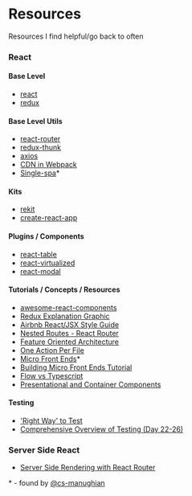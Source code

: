 # Resources
Resources I find helpful/go back to often

### React

#### Base Level
- [react](https://reactjs.org/docs/hello-world.html)
- [redux](https://redux.js.org/)

#### Base Level Utils
- [react-router](https://reacttraining.com/react-router/web/guides/philosophy)
- [redux-thunk](https://github.com/gaearon/redux-thunk)
- [axios](https://github.com/axios/axios)
- [CDN in Webpack](https://www.npmjs.com/package/webpack-require-http)
- [Single-spa](https://single-spa.surge.sh/)*

#### Kits
- [rekit](http://rekit.js.org/docs/styling.html)
- [create-react-app](https://github.com/facebook/create-react-app)

#### Plugins / Components
- [react-table](https://react-table.js.org/#/story/readme)
- [react-virtualized](https://bvaughn.github.io/react-virtualized/#/components/List)
- [react-modal](http://reactcommunity.org/react-modal/)

#### Tutorials / Concepts / Resources
- [awesome-react-components](https://github.com/brillout/awesome-react-components)
- [Redux Explanation Graphic](http://i.imgur.com/DUiL9yn.png)
- [Airbnb React/JSX Style Guide](https://github.com/airbnb/javascript/tree/master/react)
- [Nested Routes - React Router](https://tylermcginnis.com/react-router-nested-routes/)
- [Feature Oriented Architecture](https://medium.com/@nate_wang/feature-oriented-architecture-for-web-applications-2b48e358afb0)
- [One Action Per File](https://medium.com/@nate_wang/a-new-approach-for-managing-redux-actions-91c26ce8b5da)
- [Micro Front Ends](https://micro-frontends.org/)*
- [Building Micro Front Ends Tutorial](https://medium.com/@_rchaves_/building-microfrontends-part-i-creating-small-apps-710d709b48b7)
- [Flow vs Typescript](https://medium.com/the-web-tub/comparing-flow-with-typescript-6a8ff7fd4cbb)
- [Presentational and Container Components](https://medium.com/@dan_abramov/smart-and-dumb-components-7ca2f9a7c7d0)

#### Testing
- ['Right Way' to Test](https://medium.freecodecamp.org/the-right-way-to-test-react-components-548a4736ab22)
- [Comprehensive Overview of Testing (Day 22-26)](https://www.fullstackreact.com/30-days-of-react/day-22/)

### Server Side React
- [Server Side Rendering with React Router](https://tylermcginnis.com/react-router-server-rendering/)

\* \- found by [@cs-manughian](https://github.com/cs-manughian)
